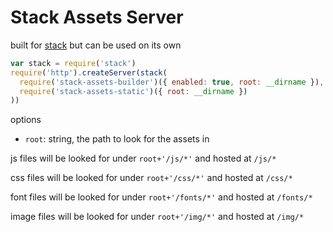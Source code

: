 # Stack Assets Server

built for [stack](https://github.com/creationix/stack) but can be used on its own

```js
var stack = require('stack')
require('http').createServer(stack(
  require('stack-assets-builder')({ enabled: true, root: __dirname }),
  require('stack-assets-static')({ root: __dirname })
))
```

options

 - `root`: string, the path to look for the assets in

js files will be looked for under `root+'/js/*'` and hosted at `/js/*`

css files will be looked for under `root+'/css/*'` and hosted at `/css/*`

font files will be looked for under `root+'/fonts/*'` and hosted at `/fonts/*`

image files will be looked for under `root+'/img/*'` and hosted at `/img/*`
